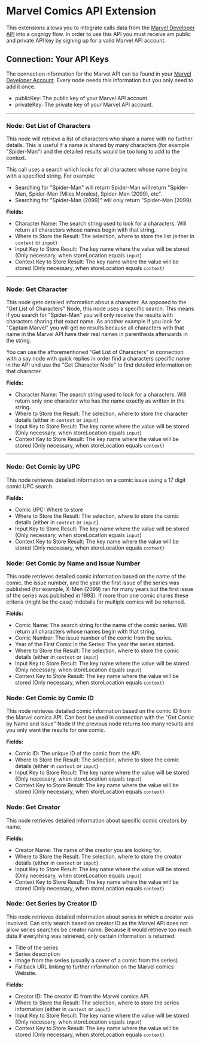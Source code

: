 # Marvel Comics API Extension

This extensions allows you to integrate calls data from the [Marvel Developer API](https://developer.marvel.com/) into a cognigy flow. In order to use this API you must receive am public and private API key by signing up for a valid Marvel API account.

## Connection: Your API Keys

The connection information for the Marvel API can be found in your [Marvel Developer Account](https://developer.marvel.com/account). Every node needs this information but you only need to add it once. 

- publicKey: The public key of your Marvel API account. 
- privateKey: The private key of your Marvel API account.  

----
### Node: Get List of Characters

This node will retrieve a list of characters who share a name with no further details. This is useful if a name is shared by many characters (for example "Spider-Man") and the detailed results would be too long to add to the context.

This call uses a search which looks for all characters whose name begins with a specified string. For example: 

* Searching for "Spider-Man" will return Spider-Man will return "Spider-Man, Spider-Man (Miles Morales), Spider-Man (2099), etc".
* Searching for "Spider-Man (2099)" will only return "Spider-Man (2099).

**Fields:**

- Character Name: The search string used to look for a characters. Will return all characters whose names begin with that string. 
- Where to Store the Result: The selection, where to store the list (either in `context` or `input`)
- Input Key to Store Result: The key name where the value will be stored (Only necessary, when storeLocation equals `input`)
- Context Key to Store Result: The key name where the value will be stored (Only necessary, when storeLocation equals `context`)


----
### Node: Get Character

This node gets detailed information about a character. As apposed to the "Get List of Characters" Node, this node uses a specific search. This means if you search for "Spider-Man" you will only receive the results with characters sharing that exact name. As another example if you look for "Captain Marvel" you will get no results because all characters with that name in the Marvel API have their real names in parenthesis afterwards in the string. 

You can use the afforementioned "Get List of Characters" in connection with a say node with quick replies in order find a characters specific name in the API und use the "Get Character Node" to find detailed information on that character. 

**Fields:**

- Character Name: The search string used to look for a characters. Will return only one character who has the name exactly as written in the string. 
- Where to Store the Result: The selection, where to store the character details (either in `context` or `input`)
- Input Key to Store Result: The key name where the value will be stored (Only necessary, when storeLocation equals `input`)
- Context Key to Store Result: The key name where the value will be stored (Only necessary, when storeLocation equals `context`)

----
### Node: Get Comic by UPC

This node retrieves detailed information on a comic issue using a 17 digit comic UPC search. 

**Fields:**

- Comic UPC: Where to store 
- Where to Store the Result: The selection, where to store the comic details (either in `context` or `input`)
- Input Key to Store Result: The key name where the value will be stored (Only necessary, when storeLocation equals `input`)
- Context Key to Store Result: The key name where the value will be stored (Only necessary, when storeLocation equals `context`)

### Node: Get Comic by Name and Issue Number

This node retrieves detailed comic information based on the name of the comic, the issue number, and the year the first issue of the series was published (for example, X-Men (2099) ran for many years but the first issue of the series was published in 1993). If more than one comic shares these criteria (might be the case) mdetails for multiple comics will be returned.

**Fields:**

- Comic Name: The search string for the name of the comic series. Will return all characters whose names begin with that string.
- Comic Number: The issue number of the comic from the series.
- Year of the First Comic in the Series: The year the series started.   
- Where to Store the Result: The selection, where to store the comic details (either in `context` or `input`)
- Input Key to Store Result: The key name where the value will be stored (Only necessary, when storeLocation equals `input`)
- Context Key to Store Result: The key name where the value will be stored (Only necessary, when storeLocation equals `context`)

### Node: Get Comic by Comic ID

This node retrieves detailed comic information based on the comic ID from the Marvel comics API. Can best be used in connection with the "Get Comic by Name and Issue" Node if the previous node returns too many results and you only want the results for one comic. 

**Fields:**

- Comic ID: The unique ID of the comic from the API.
- Where to Store the Result: The selection, where to store the comic details (either in `context` or `input`)
- Input Key to Store Result: The key name where the value will be stored (Only necessary, when storeLocation equals `input`)
- Context Key to Store Result: The key name where the value will be stored (Only necessary, when storeLocation equals `context`)

### Node: Get Creator

This node retrieves detailed information about specific comic creators by name. 

**Fields:**

- Creator Name: The name of the creator you are looking for.
- Where to Store the Result: The selection, where to store the creator details (either in `context` or `input`)
- Input Key to Store Result: The key name where the value will be stored (Only necessary, when storeLocation equals `input`)
- Context Key to Store Result: The key name where the value will be stored (Only necessary, when storeLocation equals `context`)

### Node: Get Series by Creator ID

This node retrieves detailed information about series in which a creator was involved. Can only search based on creator ID as the Marvel API does not allow series searches be creator name. Because it would retrieve too much data if everything was retrieved, only certain information is returned:

* Title of the series
* Series description
* Image from the series (usually a cover of a comic from the series)
* Fallback URL linking to further information on the Marvel comics Website.

**Fields:**

- Creator ID: The creator ID from the Marvel comics API. 
- Where to Store the Result: The selection, where to store the series information (either in `context` or `input`)
- Input Key to Store Result: The key name where the value will be stored (Only necessary, when storeLocation equals `input`)
- Context Key to Store Result: The key name where the value will be stored (Only necessary, when storeLocation equals `context`)